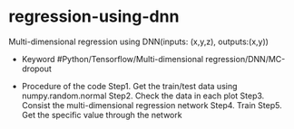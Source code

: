 # regression-using-dnn
Multi-dimensional regression using DNN(inputs: (x,y,z), outputs:(x,y))

* Keyword
#Python/Tensorflow/Multi-dimensional regression/DNN/MC-dropout

* Procedure of the code
	Step1. Get the train/test data using numpy.random.normal
  Step2. Check the data in each plot
  Step3. Consist the multi-dimensional regression network
  Step4. Train
  Step5. Get the specific value through the network
